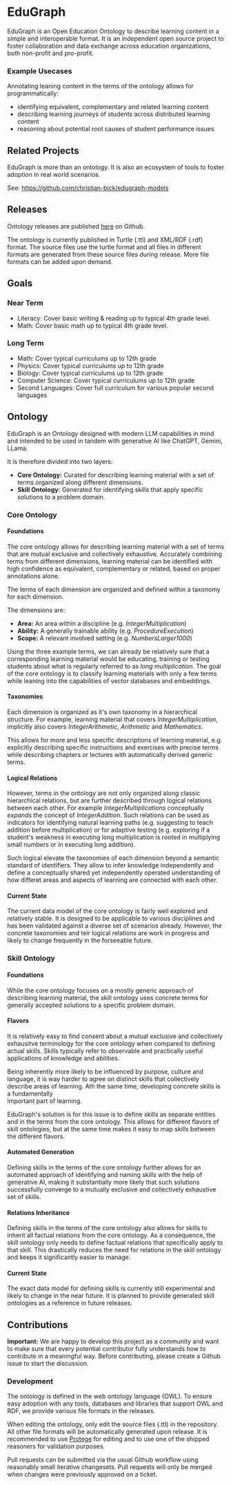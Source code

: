 # EduGraph

EduGraph is an Open Education Ontology to describe learning content in a simple and interoperable format. It is an
independent open source project to foster collaboration and data exchange across education organizations, both
non-profit and pro-profit.

### Example Usecases

Annotating leaning content in the terms of the ontology allows for programmatically:

- identifying equivalent, complementary and related learning content
- describing learning journeys of students across distributed learning content
- reasoning about potential root causes of student performance issues

## Related Projects

EduGraph is more than an ontology. It is also an ecosystem of tools to foster adoption in real world scenarios.

See: https://github.com/christian-bick/edugraph-models

## Releases

Ontology releases are published [here](https://github.com/christian-bick/edugraph-ontology/releases) on Github.

The ontology is currently published in Turtle (.ttl) and XML/RDF (.rdf) format. The source files use the turtle
format and all files in different formats are generated from these source files during release. More file formats can
be added upon demand.

## Goals

### Near Term

- Literacy: Cover basic writing & reading up to typical 4th grade level.
- Math: Cover basic math up to typical 4th grade level.

### Long Term

- Math: Cover typical curriculums up to 12th grade
- Physics: Cover typical curriculums up to 12th grade
- Biology: Cover typical curriculums up to 12th grade
- Computer Science: Cover typical curriculums up to 12th grade
- Second Languages: Cover full curriculum for various popular second languages

## Ontology

EduGraph is an Ontology designed with modern LLM capabilities in mind and intended to be used in tandem with
generative AI like ChatGPT, Gemini, LLama.

It is therefore divided into two layers:

- **Core Ontology:** Curated for describing learning material with a set of terms organized along different dimensions.
- **Skill Ontology:** Generated for identifying skills that apply specific solutions to a problem domain.

### Core Ontology

#### Foundations

The core ontology allows for describing learning material with a set of terms that are mutual exclusive and collectively
exhaustive. Accurately combining terms from different dimensions, learning material can be identified with high
confidence as equivalent, complementary or related, based on proper annotations alone.

The terms of each dimension are organized and defined within a taxonomy for each dimension.

The dimensions are:

- **Area:** An area within a discipline (e.g. _IntegerMultiplication_)
- **Ability:** A generally trainable ability (e.g. _ProcedureExecution_)
- **Scope:** A relevant involved setting (e.g. _NumbersLarger1000_)

Using the three example terms, we can already be relatively sure that a corresponding learning material would be
educating, training or testing students about what is regularly referred to as _long multiplication_. The goal of the
core ontology is to classify learning materials with only a few terms while leaning into the capabilities of 
vector databases and embeddings.

#### Taxonomies

Each dimension is organized as it's own taxonomy in a hierarchical structure. For example, learning material that covers
_IntegerMultiplication_, implicitly also covers _IntegerArithmetic_, _Arithmetic_ and _Mathematics_.

This allows for more and less specific descriptions of learning material, e.g. explicitly describing specific instructions 
and exercises with precise terms while describing chapters or lectures with automatically derived generic terms.

#### Logical Relations

However, terms in the ontology are not only organized along classic hierarchical relations, but are further described
through logical relations between each other. For example _IntegerMultiplications_ conceptually _expands_ the concept of
_IntegerAddition_. Such relations can be used as indicators for identifying natural learning paths (e.g. suggesting to 
teach addition before multiplication) or for adaptive testing (e.g. exploring if a student's weakness in executing long 
multiplication is rooted in multiplying small numbers or in executing long addition).

Such logical elevate the taxonomies of each dimension beyond a semantic standard of identifiers. They allow to infer 
knowledge independently and define a conceptually shared yet independently operated understanding of how differet areas
and aspects of learning are connected with each other.

#### Current State

The current data model of the core ontology is fairly well explored and relatively stable. It is designed to be
applicable to various disciplines and has been validated against a diverse set of scenarios already. However, the 
concrete taxonomies and teir logical relations are work in progress and likely to change frequently in the forseeable
future.

### Skill Ontology

#### Foundations

While the core ontology focuses on a mostly generic approach of describing learning material, the skill ontology uses
concrete terms for generally accepted solutions to a specific problem domain.

#### Flavors

It is relatively easy to find consent about a mutual exclusive and collectively exhausitve terminology for the core 
ontology when compared to defining actual skills. Skills typically refer to observable and practically useful
applications of knowledge and abilities. 

Being inherently more likely to be influenced by purpose, culture and language, it is way harder to agree on distinct
skills that collectively describe areas of learning. Ath the same time, developing concrete skills is a fundamentally  
important part of learning.

EduGraph's solution is for this issue is to define skills as separate entities and in the terms from the core ontology. 
This allows for different flavors of skill ontologies, but at the same time makes it easy to map skills between the 
different flavors.

#### Automated Generation

Defining skills in the terms of the core ontology further allows for an automated approach of identifying and naming
skills with the help of generative AI, making it substantially more likely that such solutions successfully converge to 
a mutually exclusive and collectively exhaustive set of skills.

#### Relations Inheritance

Defining skills in the terms of the core ontology also allows for skills to inherit all factual relations from the core 
ontology. As a consequence, the skill ontology only needs to define factual relations that specifically apply to that 
skill. This drastically reduces the need for relations in the skill ontology and keeps it significantly easier to 
manage.

#### Current State

The exact data model for defining skills is currently still experimental and likely to change in the near future.
It is planned to provide generated skill ontologies as a reference in future releases.

## Contributions

**Important:** We are happy to develop this project as a community and want to make sure that every potential 
contributor fully understands how to contribute in a meaningful way. Before contributing, please create
a Github issue to start the discussion.

### Development

The ontology is defined in the web ontology language (OWL). To ensure easy adoption with any tools, databases
and libraries that support OWL and RDF, we provide various file formats in the releases.

When editing the ontology, only edit the source files (.ttl) in the repository. All other file formats will be 
automatically generated upon release. It is recommended to use [Protege](https://protege.stanford.edu/) for editing
and to use one of the shipped reasoners for validation purposes.

Pull requests can be submitted via the usual Github workflow using reasonably small iterative changesets. Pull requests
will only be merged when changes were previously approved on a ticket.
